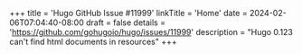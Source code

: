 +++
title = 'Hugo GitHub Issue #11999'
linkTitle = 'Home'
date = 2024-02-06T07:04:40-08:00
draft = false
details = 'https://github.com/gohugoio/hugo/issues/11999'
description = "Hugo 0.123 can't find html documents in resources"
+++
